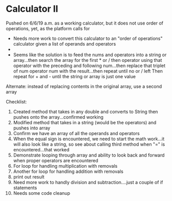 # Calculator II

Pushed on 6/6/19 a.m. as a working calculator, but it does not use order of operations, yet, as the platform calls for

 * Needs more work to convert this calculator to an "order of operations" calculator given a list of operands and operators
 * 
 * Seems like the solution is to feed the nums and operators into a string or array...then search the array for the first *  or /  then operator using that operator with the preceding and following num...then replace that triplet of num operator num with the result...then repeat until no  or / left
Then repeat for + and - until the string or array is just one value

Alternate:  instead of replacing contents in the original array, use a second array

Checklist:
1.  Created method that takes in any double and converts to String then pushes onto the array...confirmed working
2.  Modified method that takes in a string (would be the operators) and pushes into array
3.  Confirm we have an array of all the operands and operators
4.  When the equal sign is encountered, we need to start the math work...it will also look like a string, so see about calling third method when "=" is encountered...that worked
5.  Demonstrate looping through array and ability to look back and forward when proper operators are encountered
6.  For loop for handling multiplication with removals
7.  Another for loop for handling addition with removals
8.  print out result
9.  Need more work to handly division and subtraction....just a couple of if statements
10. Needs some code cleanup